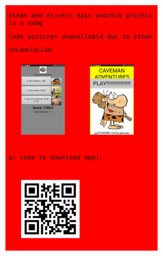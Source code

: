 <link href="https://fonts.googleapis.com/css?family=Ubuntu+Mono&display=swap" rel="stylesheet">

<div class="row">
  <div class="column">
    <p>ethan and olivers epic android project is a swag</p>
    <p>Code pictures unavailable due to ethan<br></p>
    <a href="https://thog10million.github.io/ethan-and-olivers-epic-android-project/">click here 2 go 2 site</a>
  </div>
  <div class="column">
    <img src="Screenshot_2019-11-18-10-13-38[1].png"> 
    <img src="Screenshot_2019-11-18-10-13-45[1].png">
  </div>
  <div class="column">
    <p>qr code to download app!!</p>
    <img src="qr.png" class="qr">
  </div>
</div>
<style>
  img {
    width: 30%;
    padding: 40px;
    float: left;
  }
  .container {
    margin: 0 10%;
  }
  .qr {
    width: 40%;
  }
  p {
    font-family: 'Ubuntu Mono', monospace;
    font-size: 20px;
  }
  div {
    margin: 0 10px;
    background-color: red;
  }
  
  .column {
    float: left;
  }

  .row:after {
    content: "";
    display: table;
    clear: both;
  }
</style>
